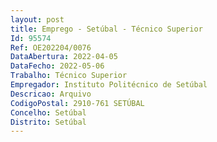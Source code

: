 ```yaml
--- 
layout: post
title: Emprego - Setúbal - Técnico Superior
Id: 95574
Ref: OE202204/0076
DataAbertura: 2022-04-05
DataFecho: 2022-05-06
Trabalho: Técnico Superior
Empregador: Instituto Politécnico de Setúbal
Descricao: Arquivo
CodigoPostal: 2910-761 SETÚBAL
Concelho: Setúbal
Distrito: Setúbal
--- 
```

